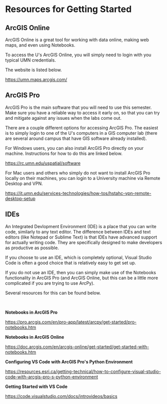 # Resources for Getting Started

## ArcGIS Online

ArcGIS Online is a great tool for working with data online, making web maps, and even using Notebooks.

To access the U's ArcGIS Online, you will simply need to login with you typical UMN credentials.

The website is listed below.

https://umn.maps.arcgis.com/

## ArcGIS Pro

ArcGIS Pro is the main software that you will need to use this semester. Make sure you have a reliable way to access it early on, so that you can try and mitigate against any issues when the labs come out.

There are a couple different options for accessing ArcGIS Pro. The easiest is to simply login to one of the U's computers in a GIS computer lab (there are several around campus that have GIS software already installed).

For Windows users, you can also install ArcGIS Pro directly on your machine. Instructions for how to do this are linked below.

https://rc.umn.edu/uspatial/software

For Mac users and others who simply do not want to install ArcGIS Pro locally on their machines, you can login to a University machine via Remote Desktop and VPN.

https://it.umn.edu/services-technologies/how-tos/hstahc-vpn-remote-desktop-setup

## IDEs

An Integrated Devlopment Environment (IDE) is a place that you can write code, similarly to any text editor. The difference between IDEs and text editors (like Notepad or Sublime Text) is that IDEs have advanced support for actually writing code. They are specifically designed to make developers as productive as possible.

If you choose to use an IDE, which is completely optional, Visual Studio Code is often a good choice that is relatively easy to get set up.

If you do not use an IDE, then you can simply make use of the Notebooks functionality in ArcGIS Pro (and ArcGIS Online, but this can be a little more complicated if you are trying to use ArcPy).

Several resources for this can be found below.

<br>

**Notebooks in ArcGIS Pro**

https://pro.arcgis.com/en/pro-app/latest/arcpy/get-started/pro-notebooks.htm

**Notebooks in ArcGIS Online**

https://doc.arcgis.com/en/arcgis-online/get-started/get-started-with-notebooks.htm

**Configuring VS Code with ArcGIS Pro's Python Environment**

https://resources.esri.ca/getting-technical/how-to-configure-visual-studio-code-with-arcgis-pro-s-python-environment

**Getting Started with VS Code**

https://code.visualstudio.com/docs/introvideos/basics
